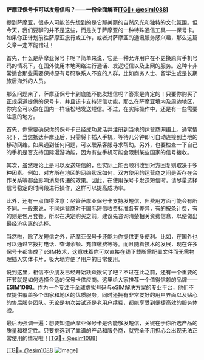 **萨摩亚保号卡可以发短信吗？——一份全面解答[[TG💪+ @esim1088](https://t.me/s/esim1088)]**

提到萨摩亚，很多人可能首先想到的是它那美丽的自然风光和独特的文化氛围。但今天，我们要聊的并不是这些，而是关于萨摩亚的一种特殊通信工具——保号卡。如果你正计划前往萨摩亚旅行或工作，或者对萨摩亚的通讯服务感兴趣，那么这篇文章一定不能错过！

首先，什么是萨摩亚保号卡呢？简单来说，它是一种允许用户在不更换原有手机号码的情况下，在国外使用本地网络进行通话、发送短信以及上网的服务。这种卡非常适合那些需要保持原有号码联系人不变的人群，比如商务人士、留学生或是长期旅居海外的人员。

那么问题来了，萨摩亚保号卡到底能不能发短信呢？答案是肯定的！只要你购买了正规渠道提供的保号卡，并且该卡支持短信功能，那么在萨摩亚境内及周边地区，你完全可以像在国内一样轻松地发送短信。不过，在实际操作中，还是有一些需要注意的地方。

首先，你需要确保你的保号卡已经成功激活并注册到当地的运营商网络上。通常情况下，当您抵达萨摩亚后，只需将卡插入手机，等待几分钟即可自动连接到当地的移动网络。如果遇到任何问题，可以联系客服寻求帮助。另外，也要检查一下自己的手机是否支持国际漫游功能，因为有些手机可能会限制某些国家的信号接收。

其次，虽然理论上是可以发送短信的，但实际上能否顺利收到对方回复则取决于多种因素。例如，对方所在地区的网络状况如何、双方使用的运营商之间是否存在合作关系等都会影响消息传递的效果。因此，在使用保号卡发送短信时，请尽量选择信号稳定的时间段进行操作，这样可以提高成功率。

此外，还有一点值得注意：尽管萨摩亚保号卡支持发短信，但费用方面可能会有所不同。一般来说，不同运营商对于国际短信收费标准各有差异，有的按条计费，有的则是包月套餐。所以在决定购买之前，建议先咨询清楚相关资费信息，以便做出最经济实惠的选择。

当然啦，除了发短信之外，萨摩亚保号卡还能为你提供更多便利。比如，在国外也可以通过它拨打电话、查询余额、充值缴费等等。而且随着技术的发展，现在许多保号卡都集成了eSIM技术，这意味着你可以直接在线下载所需配置文件而无需物理插入实体卡片，极大地方便了用户的日常使用。

说到这里，相信不少朋友已经开始跃跃欲试了吧？不过在此之前，还有一个重要的环节就是如何选择合适的保号卡供应商。这里给大家推荐一个值得信赖的品牌——**ESIM1088**。作为一个专注于全球虚拟号码与eSIM解决方案的专业平台，他们不仅提供覆盖多个国家和地区的优质服务，同时还拥有非常友好的用户界面以及贴心的售后服务团队。无论是初次尝试还是老用户续费，都能享受到便捷高效的服务体验。

最后再强调一遍：想要知道萨摩亚保号卡是否能够发短信，关键在于你所选产品的质量和稳定性。只要挑选到了靠谱的产品和服务商，就完全不用担心会出现无法正常使用的情况啦！[[TG💪+ @esim1088](https://t.me/s/esim1088)]

[[TG💪+ @esim1088](https://t.me/s/esim1088) ![Image](https://i.postimg.cc/4NQfJmqS/Snipaste-2025-05-13-00-14-12.png)]
